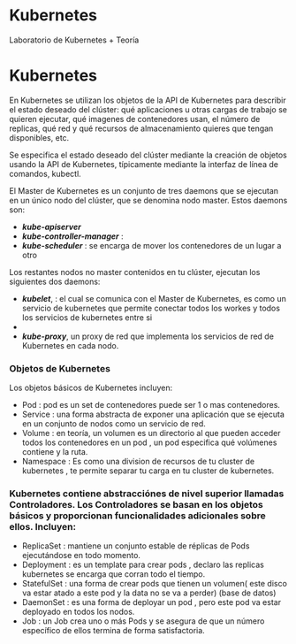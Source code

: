 # Kubernetes
Laboratorio de Kubernetes + Teoría 

# Kubernetes 

 En Kubernetes se utilizan los objetos de la API de Kubernetes para describir el estado deseado del clúster: qué aplicaciones u otras cargas de trabajo se quieren ejecutar, qué imagenes de contenedores usan, el número de replicas, qué red y qué recursos de almacenamiento quieres que tengan disponibles, etc. 

 Se especifica el estado deseado del clúster mediante la creación de objetos usando la API de Kubernetes, típicamente mediante la interfaz de línea de comandos, kubectl.

 El Master de Kubernetes es un conjunto de tres daemons que se ejecutan en un único nodo del clúster, que se denomina nodo master. Estos daemons son: 
 
 - ***kube-apiserver*** 
 - ***kube-controller-manager*** : 
 - ***kube-scheduler*** : se encarga de mover los contenedores de un lugar a otro


Los restantes nodos no master contenidos en tu clúster, ejecutan los siguientes dos daemons:

- ***kubelet***,  : el cual se comunica con el Master de Kubernetes, es como un servicio de kubernetes que permite conectar todos los workes y todos los servicios de kubernetes entre si 
- 
- ***kube-proxy***, un proxy de red que implementa los servicios de red de Kubernetes en cada nodo.


### **Objetos de Kubernetes**

Los objetos básicos de Kubernetes incluyen:

- Pod         : pod es un set de contenedores puede ser 1 o mas contenedores.
- Service     : una forma abstracta de exponer una aplicación que se ejecuta en un conjunto de nodos como un servicio de red.
- Volume      : en teoría, un volumen es un directorio al que pueden acceder todos los contenedores en un pod , un pod especifica qué volúmenes contiene y la ruta.
- Namespace   : Es como una division de recursos de tu cluster de kubernetes , te permite separar tu carga en tu cluster de kubernetes.

### Kubernetes contiene abstracciónes de nivel superior llamadas Controladores. Los Controladores se basan en los objetos básicos y proporcionan funcionalidades adicionales sobre ellos. Incluyen:

- ReplicaSet  : mantiene un conjunto estable de réplicas de Pods ejecutándose en todo momento.
- Deployment  : es un template para crear pods , declaro las replicas kubernetes se encarga que corran todo el tiempo.
- StatefulSet : una forma de crear pods que tienen un volumen( este disco va estar atado a este pod y la data no se va a perder) (base de datos)
- DaemonSet   : es una forma de deployar un pod , pero este pod va estar deployado en todos los nodos.
- Job         : un Job crea uno o más Pods y se asegura de que un número específico de ellos termina de forma satisfactoria.

